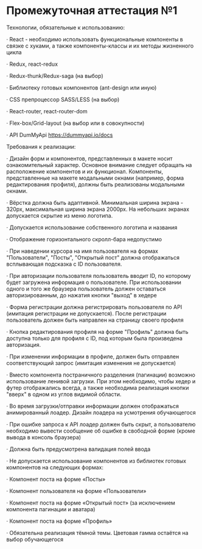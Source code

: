 # Промежуточная аттестация №1

Технологии, обязательные к использованию:

·       React - необходимо использовать функциональные компоненты в связке с хуками, а также компоненты-классы и их методы жизненного цикла

·       Redux, react-redux

·       Redux-thunk/Redux-saga (на выбор)

·       Библиотеку готовых компонентов (ant-design или иную)

·       CSS препроцессор SASS/LESS (на выбор)

·       React-router, react-router-dom

·       Flex-box/Grid-layout (на выбор или в совокупности)

·       API DumMyApi https://dummyapi.io/docs

Требования к реализации:

·       Дизайн форм и компонентов, представленных в макете носит ознакомительный характер. Основное внимание следует обращать на расположение компонентов и их функционал. Компоненты, представленные на макете модальными окнами (например, форма редактирования профиля), должны быть реализованы модальными окнами.

·       Вёрстка должна быть адаптивной. Минимальная ширина экрана - 320px, максимальная ширина экрана 2000px.
На небольших экранах допускается скрытие из меню логотипа.

·       Допускается использование собственного логотипа и названия

·       Отображение горизонтального скролл-бара недопустимо

·       При наведении курсора на имя пользователя на формах "Пользователи", "Посты", "Открытый пост" должна отображаться всплывающая подсказка с ID пользователя.

·       При авторизации пользователя пользователь вводит ID, по которому будет загружена информация о пользователе. При использовании одного и того же браузера пользователь должен оставаться авторизированным, до нажатия кнопки "выход" в хедере

·       Форма регистрации должна регистрировать пользователя по API (имитация регистрации не допускается). После регистрации пользователь должен быть направлен на страницу своего профиля

·       Кнопка редактирования профиля на форме "Профиль" должна быть доступна только для профиля с ID, под которым была произведена авторизация.

·       При изменении информации в профиле, должен быть отправлен соответствующий запрос (имитация изменения не допускается)

·       Вместо компонента постраничного разделения (пагинации) возможно использование ленивой загрузки. При этом необходимо, чтобы хедер и футер отображались всегда, а также необходима реализация кнопки "вверх" в одном из углов видимой области.

·       Во время загрузки/отправки информации должен отображаться анимированный лоадер. Дизайн лоадера на усмотрения обучающегося

·       При ошибке запроса к API лоадер должен быть скрыт, а пользователю необходимо вывести сообщение об ошибке в свободной форме (кроме вывода в консоль браузера)

·       Должна быть предусмотрена валидация полей ввода

·       Не допускается использование компонентов из библиотек готовых компонентов на следующих формах:

·       Компонент поста на форме «Посты»

·       Компонент пользователя на форме «Пользователи»

·       Компонент поста на форме «Открытый пост» (за исключением компонента пагинации и аватара)

·       Компонент поста на форме «Профиль»

·       Обязательна реализация тёмной темы. Цветовая гамма остаётся на выбор обучающегося
